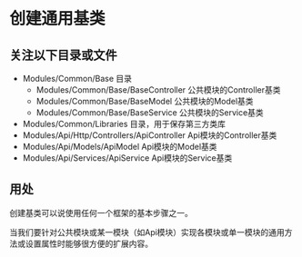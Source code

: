# 创建通用基类

## 关注以下目录或文件

* Modules/Common/Base 目录
  * Modules/Common/Base/BaseController 公共模块的Controller基类
  * Modules/Common/Base/BaseModel 公共模块的Model基类
  * Modules/Common/Base/BaseService 公共模块的Service基类
* Modules/Common/Libraries 目录，用于保存第三方类库 
* Modules/Api/Http/Controllers/ApiController Api模块的Controller基类
* Modules/Api/Models/ApiModel Api模块的Model基类
* Modules/Api/Services/ApiService Api模块的Service基类

## 用处

创建基类可以说使用任何一个框架的基本步骤之一。

当我们要针对公共模块或某一模块（如Api模块）实现各模块或单一模块的通用方法或设置属性时能够很方便的扩展内容。
